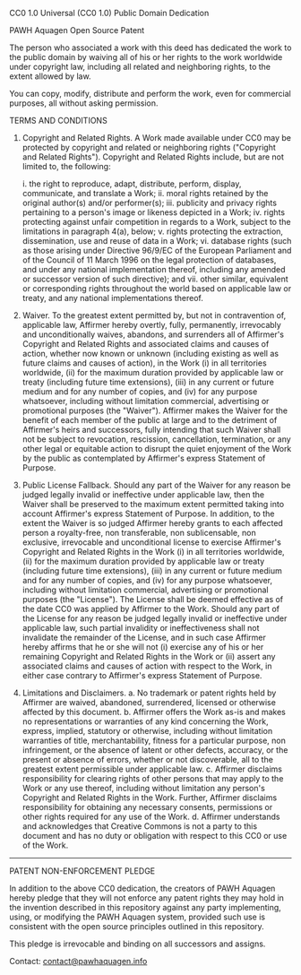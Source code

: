 CC0 1.0 Universal (CC0 1.0) Public Domain Dedication

PAWH Aquagen Open Source Patent

The person who associated a work with this deed has dedicated the work to the 
public domain by waiving all of his or her rights to the work worldwide under 
copyright law, including all related and neighboring rights, to the extent 
allowed by law.

You can copy, modify, distribute and perform the work, even for commercial 
purposes, all without asking permission.

TERMS AND CONDITIONS

1. Copyright and Related Rights. A Work made available under CC0 may be 
   protected by copyright and related or neighboring rights ("Copyright and 
   Related Rights"). Copyright and Related Rights include, but are not limited 
   to, the following:

   i. the right to reproduce, adapt, distribute, perform, display, communicate, 
      and translate a Work;
   ii. moral rights retained by the original author(s) and/or performer(s);
   iii. publicity and privacy rights pertaining to a person's image or likeness 
       depicted in a Work;
   iv. rights protecting against unfair competition in regards to a Work, 
       subject to the limitations in paragraph 4(a), below;
   v. rights protecting the extraction, dissemination, use and reuse of data 
      in a Work;
   vi. database rights (such as those arising under Directive 96/9/EC of the 
       European Parliament and of the Council of 11 March 1996 on the legal 
       protection of databases, and under any national implementation thereof, 
       including any amended or successor version of such directive); and
   vii. other similar, equivalent or corresponding rights throughout the world 
        based on applicable law or treaty, and any national implementations 
        thereof.

2. Waiver. To the greatest extent permitted by, but not in contravention of, 
   applicable law, Affirmer hereby overtly, fully, permanently, irrevocably and 
   unconditionally waives, abandons, and surrenders all of Affirmer's Copyright 
   and Related Rights and associated claims and causes of action, whether now 
   known or unknown (including existing as well as future claims and causes of 
   action), in the Work (i) in all territories worldwide, (ii) for the maximum 
   duration provided by applicable law or treaty (including future time 
   extensions), (iii) in any current or future medium and for any number of 
   copies, and (iv) for any purpose whatsoever, including without limitation 
   commercial, advertising or promotional purposes (the "Waiver"). Affirmer 
   makes the Waiver for the benefit of each member of the public at large and 
   to the detriment of Affirmer's heirs and successors, fully intending that 
   such Waiver shall not be subject to revocation, rescission, cancellation, 
   termination, or any other legal or equitable action to disrupt the quiet 
   enjoyment of the Work by the public as contemplated by Affirmer's express 
   Statement of Purpose.

3. Public License Fallback. Should any part of the Waiver for any reason be 
   judged legally invalid or ineffective under applicable law, then the Waiver 
   shall be preserved to the maximum extent permitted taking into account 
   Affirmer's express Statement of Purpose. In addition, to the extent the 
   Waiver is so judged Affirmer hereby grants to each affected person a 
   royalty-free, non transferable, non sublicensable, non exclusive, 
   irrevocable and unconditional license to exercise Affirmer's Copyright and 
   Related Rights in the Work (i) in all territories worldwide, (ii) for the 
   maximum duration provided by applicable law or treaty (including future 
   time extensions), (iii) in any current or future medium and for any number 
   of copies, and (iv) for any purpose whatsoever, including without 
   limitation commercial, advertising or promotional purposes (the "License"). 
   The License shall be deemed effective as of the date CC0 was applied by 
   Affirmer to the Work. Should any part of the License for any reason be 
   judged legally invalid or ineffective under applicable law, such partial 
   invalidity or ineffectiveness shall not invalidate the remainder of the 
   License, and in such case Affirmer hereby affirms that he or she will not 
   (i) exercise any of his or her remaining Copyright and Related Rights in 
   the Work or (ii) assert any associated claims and causes of action with 
   respect to the Work, in either case contrary to Affirmer's express 
   Statement of Purpose.

4. Limitations and Disclaimers.
   a. No trademark or patent rights held by Affirmer are waived, abandoned, 
      surrendered, licensed or otherwise affected by this document.
   b. Affirmer offers the Work as-is and makes no representations or warranties 
      of any kind concerning the Work, express, implied, statutory or 
      otherwise, including without limitation warranties of title, 
      merchantability, fitness for a particular purpose, non infringement, or 
      the absence of latent or other defects, accuracy, or the present or 
      absence of errors, whether or not discoverable, all to the greatest 
      extent permissible under applicable law.
   c. Affirmer disclaims responsibility for clearing rights of other persons 
      that may apply to the Work or any use thereof, including without 
      limitation any person's Copyright and Related Rights in the Work. 
      Further, Affirmer disclaims responsibility for obtaining any necessary 
      consents, permissions or other rights required for any use of the Work.
   d. Affirmer understands and acknowledges that Creative Commons is not a 
      party to this document and has no duty or obligation with respect to 
      this CC0 or use of the Work.

---

PATENT NON-ENFORCEMENT PLEDGE

In addition to the above CC0 dedication, the creators of PAWH Aquagen hereby 
pledge that they will not enforce any patent rights they may hold in the 
invention described in this repository against any party implementing, using, 
or modifying the PAWH Aquagen system, provided such use is consistent with 
the open source principles outlined in this repository.

This pledge is irrevocable and binding on all successors and assigns.

Contact: contact@pawhaquagen.info